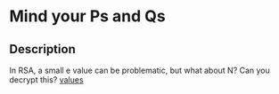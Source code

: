 # Mind your Ps and Qs
## Description
In RSA, a small e value can be problematic, but what about N? Can you decrypt this? [values](https://mercury.picoctf.net/static/12d820e355a7775a2c9129b2622a7eb6/values)

